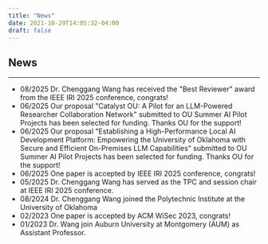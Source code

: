 ```yaml
---
title: "News"
date: 2021-10-29T14:05:32-04:00
draft: false
---
```


## News
-----------------------------------------
* 08/2025   Dr. Chenggang Wang has received the "Best Reviewer" award from the IEEE IRI 2025 conference, congrats!
* 06/2025   Our proposal "Catalyst OU: A Pilot for an LLM-Powered Researcher Collaboration Network" submitted to OU Summer AI Pilot Projects has been selected for funding. Thanks OU for the support!
* 06/2025   Our proposal "Establishing a High-Performance Local AI Development Platform: Empowering the University of Oklahoma with Secure and Efficient On-Premises LLM Capabilities" submitted to OU Summer AI Pilot Projects has been selected for funding. Thanks OU for the support!
* 06/2025   One paper is accepted by IEEE IRI 2025 conference, congrats!
* 05/2025   Dr. Chenggang Wang has served as the TPC and session chair at IEEE IRI 2025 conference.
* 08/2024   Dr. Chenggang Wang joined the Polytechnic Institute at the University of Oklahoma
* 02/2023   One paper is accepted by ACM WiSec 2023, congrats!
* 01/2023   Dr. Wang join Auburn University at Montgomery (AUM) as Assistant Professor.
